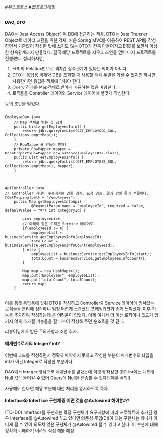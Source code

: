 ###### #부스트코스 #웹프로그래밍


#### DAO, DTO


DAO는 Data Access Object이며 DB에 접근하는 객체, DTO는 Data Transfer Object로 데이터 교환을 위한 객체. 처음 Spring MVC를 이용하여 REST API를 작성하면서 기준없이 작성한 탓에 쓰지도 않는 DTO가 잔뜩 만들어지고 ERD를 보면서 이상한 상속관계까지 만들었다. 결국 해당 프로젝트를 지우고 조언을 얻어 다시 프로젝트를 진행했다. 정리하자면,

1. ERD의 Relation만으로 객체간 상속관계가 있다는 의미가 아니다.
2. DTO는 응답용 객체와 DB를 조회할 때 사용할 객체 두벌을 가질 수 있지만 하나만 사용한다면 응답용 객체에 맞춰야 한다.
3. Query 결과를 Map객체로 받아서 사용하는 것을 지양한다.
4. 로직들을 Controller 레이어와 Service 레이어에 알맞게 작성한다.

등의 조언을 받았다.

<pre>
<code>
EmployeeDao.java
    // Map 객체로 받는 것 금지
    public List<Map<String, Object>> getEmployeesInfo() {
        return jdbc.queryForList(GET_EMPLOYEES_SQL, Collections.emptyMap());
    }
    // RowMapper를 만들어 받자!
    private RowMapper<EmployeeDto> mapper = BeanPropertyRowMapper.newInstance(EmployeeDto.class);
    public List<EmployeeDto> getEmployeesInfo() {
        return jdbc.queryForList(GET_EMPLOYEES_SQL, Collections.emptyMap(), mapper);
    }
</code>
</pre>

<pre>
<code>
ApiController.java
// Controller 레이어 수준에서는 권한 검사, 요청 검증, 결과 반환 등이 적절하다.
@GetMapping(path = "/employees")
    public Map<String, Object> getEmployeesInfoApi(
            @RequestParam(name = "employeeId", required = false, defaultValue = "0") int categoryId) {
        
        List<EmployeeDto> employeeList;
        // 아래와 같은 로직은 Service 레이어로.
        if(employeeId != 0) {
            employeeList = businessService.getEmployeesInfo(employeeId);
            totalCount = businessService.getEmployeesInfoCount(employeeId);
        } else {
            employeeList = businessService.getEmployeesInfo(start);
            totalCount = businessService.getEmployeesInfoCount();
        }
        
        Map<String, Object> map = new HashMap<>();
        map.put("Employees", employeeList);
        map.put("totalCount", totalCount);
        return map;
    }
</code>
</pre>

이를 통해 응답용에 맞춰 DTO를 작성하고 Controller와 Service 레이어에 엉켜있는 로직들을 분리해 정리하니 엄청 어렵게 느껴졌던 프레임워크가 쉽게 느껴졌다. 이후 기능을 추가하여 작성하는데 큰 어려움이 없었다. 이제 여기서 더 이상 로직이나 코드가 엉키지 않게 추가될 기능들을 잘 나누어 작성해 주면 순조로울 것 같다.


리뷰어님에게 받은 주의사항과 조언 추가.



#### 매개변수로서의 Integer? int?


이번에 코드를 작성하면서 정확히 파악하지 못하고 작성한 부분이 매개변수의 타입을 int가 아닌 Integer로 작성한 부분이다.


DAO에서 Integer 형식으로 매개변수를 받았는데 이렇게 작성할 경우 int와는 다르게 Null 값이 들어갈 수 있어 Query에 Null을 전송할 수 있다! (매우 주의!)


사용해야 한다면 해당 부분에 대한 처리를 명시하도록 하자.



#### Interface와 Interface 구현체 중 어떤 것을 @Autowired 해야할까?

(TO-DO)
Interface를 구현하는 확장 구현체가 요구사항에 따라 프로젝트에 추가된 경우 Interface를 @Autowired 하고 있다면 의존성 주입(DI)이 되는 구현체는 하나가 아니게 될 수 있어 의도치 않은 구현체가 @Autowired 될 수 있다고 한다. 이 부분에 대해 정확히 이해하기 어려워 직접 해볼 예정.
